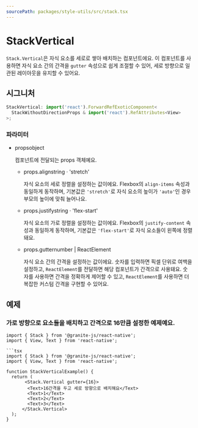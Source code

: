 ```yaml
---
sourcePath: packages/style-utils/src/stack.tsx
---
```


# StackVertical

`Stack.Vertical`은 자식 요소를 세로로 쌓아 배치하는 컴포넌트에요. 이 컴포넌트를 사용하면 자식 요소 간의 간격을 `gutter` 속성으로 쉽게 조절할 수 있어, 세로 방향으로 일관된 레이아웃을 유지할 수 있어요.

## 시그니처

```typescript
StackVertical: import('react').ForwardRefExoticComponent<
  StackWithoutDirectionProps & import('react').RefAttributes<View>
>;
```

### 파라미터

<ul class="post-parameters-ul">
  <li class="post-parameters-li post-parameters-li-root">
    <span class="post-parameters--name">props</span><span class="post-parameters--type">object</span>
    <br />
    <p class="post-parameters--description">컴포넌트에 전달되는 props 객체예요.</p>
    <ul class="post-parameters-ul">
      <li class="post-parameters-li">
        <span class="post-parameters--name">props.align</span><span class="post-parameters--type">string</span> · <span class="post-parameters--default">&#39;stretch&#39;</span>
        <br />
        <p class="post-parameters--description">자식 요소의 세로 정렬을 설정하는 값이에요. Flexbox의 <code>align-items</code> 속성과 동일하게 동작하며, 기본값은 <code>&#39;stretch&#39;</code>로 자식 요소의 높이가 <code>&#39;auto&#39;</code>인 경우 부모의 높이에 맞춰 늘어나요.</p>
      </li>
      <li class="post-parameters-li">
        <span class="post-parameters--name">props.justify</span><span class="post-parameters--type">string</span> · <span class="post-parameters--default">&#39;flex-start&#39;</span>
        <br />
        <p class="post-parameters--description">자식 요소의 가로 정렬을 설정하는 값이에요. Flexbox의 <code>justify-content</code> 속성과 동일하게 동작하며, 기본값은 <code>&#39;flex-start&#39;</code>로 자식 요소들이 왼쪽에 정렬돼요.</p>
      </li>
      <li class="post-parameters-li">
        <span class="post-parameters--name">props.gutter</span><span class="post-parameters--type">number | ReactElement</span>
        <br />
        <p class="post-parameters--description">자식 요소 간의 간격을 설정하는 값이에요. 숫자를 입력하면 픽셀 단위로 여백을 설정하고, <code>ReactElement</code>를 전달하면 해당 컴포넌트가 간격으로 사용돼요. 숫자를 사용하면 간격을 정확하게 제어할 수 있고, <code>ReactElement</code>를 사용하면 더 복잡한 커스텀 간격을 구현할 수 있어요.</p>
      </li>
    </ul>
  </li>
</ul>

## 예제

### 가로 방향으로 요소들을 배치하고 간격으로 16만큼 설정한 예제예요.

````tsx
import { Stack } from '@granite-js/react-native';
import { View, Text } from 'react-native';

```tsx
import { Stack } from '@granite-js/react-native';
import { View, Text } from 'react-native';

function StackVerticalExample() {
  return (
       <Stack.Vertical gutter={16}>
        <Text>16간격을 두고 세로 방향으로 배치해요</Text>
        <Text>1</Text>
        <Text>2</Text>
        <Text>3</Text>
      </Stack.Vertical>
  );
}
````

